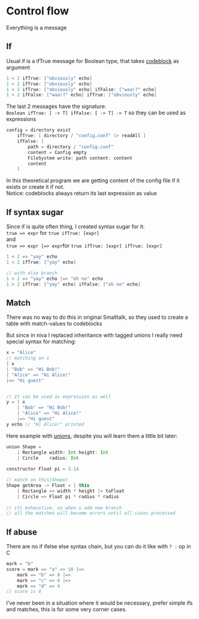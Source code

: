 # Control flow
Everything is a message

## If
Usual if is a ifTrue message for Boolean type, that takes [codeblock](CodeBlocks.md) as argument  
```Scala
1 < 2 ifTrue: ["obviously" echo]
1 < 2 ifTrue: ["obviously" echo]
1 < 2 ifTrue: ["obviously" echo] ifFalse: ["waa!?" echo]
1 < 2 ifFalse: ["waa!?" echo] ifTrue: ["obviously" echo]
```
The last 2 messages have the signature:   
`Boolean ifTrue: [ -> T] ifFalse: [ -> T] -> T` so they can be used as expressions   
```Scala
config = directory exist 
    ifTrue: [ directory / "config.conf" |> readAll ]
    ifFalse: [ 
        path = directory / "config.conf"
        content = Config empty
        FileSystem write: path content: content
        content
    ]
```
In this theoretical program we are getting content of the config file if it exists or create it if not.  
Notice: codeblocks always return its last expression as value  

## If syntax sugar
Since if is quite often thing, I created syntax sugar for it:    
`true => expr` for `true ifTrue: [expr]`    
and    
`true => expr |=> expr`for `true ifTrue: [expr] ifTrue: [expr]`

```Scala
1 < 2 => "yay" echo
1 < 2 ifTrue: ["yay" echo]

// with else branch
1 > 2 => "yay" echo |=> "oh no" echo
1 > 2 ifTrue: ["yay" echo] ifFalse: ["oh no" echo]
```

## Match
There was no way to do this in original Smalltalk, so they used to create 
a table with match-values to codeblocks  

But since in niva I replaced inheritance with tagged unions I really need special syntax for matching:  

```Scala
x = "Alice"
// matching on x
| x
| "Bob" => "Hi Bob!"
| "Alice" => "Hi Alice!"
|=> "Hi guest"


// It can be used as expression as well
y = | x
    | "Bob" => "Hi Bob!"
    | "Alice" => "Hi Alice!"
    |=> "Hi guest"
y echo // "Hi Alice!" printed
```

Here example with [unions](Unions.md), despite you will learn them a little bit later:

```Scala
union Shape =
    | Rectangle width: Int height: Int
    | Circle    radius: Int
    
constructor Float pi = 3.14

// match on this(Shape)
Shape getArea -> Float = | this 
    | Rectangle => width * height |> toFloat
    | Circle => Float pi * radius * radius
    
// its exhaustive, so when u add new branch 
// all the matches will become errors until all cases processed
```

## If abuse
There are no if ifelse else syntax chain, but you can do it like with `? :` op in C
```Scala
mark = "b"
score = mark == "a" => 10 |=>
    mark == "b" => 8 |=>
    mark == "c" => 6 |=>
    mark == "d" => 4
// score is 8 
```

I've never been in a situation where it would be necessary, prefer simple ifs and matches, this is for some very corner cases.
    